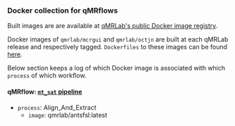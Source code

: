 ### Docker collection for qMRflows 

Built images are are available at [qMRLab's public Docker image registry](https://hub.docker.com/u/qmrlab). 

Docker images of `qmrlab/mcrgui` and `qmrlab/octjn` are built at each qMRLab release and respectively tagged. `Dockerfiles` to these images can be found [here](https://github.com/qMRLab/qMRLab/tree/master/Deploy/Docker).  

Below section keeps a log of which Docker image is associated with which `process` of which workflow. 

#### qMRflow: [`mt_sat` pipeline](https://github.com/qMRLab/qMRflow/tree/master/mt_sat)
* `process`: Align_And_Extract
     * `image`: qmrlab/antsfsl:latest 
